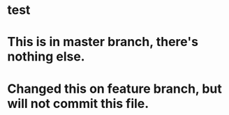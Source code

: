 # test

# This is in master branch, there's nothing else.

# Changed this on feature branch, but will not commit this file.
